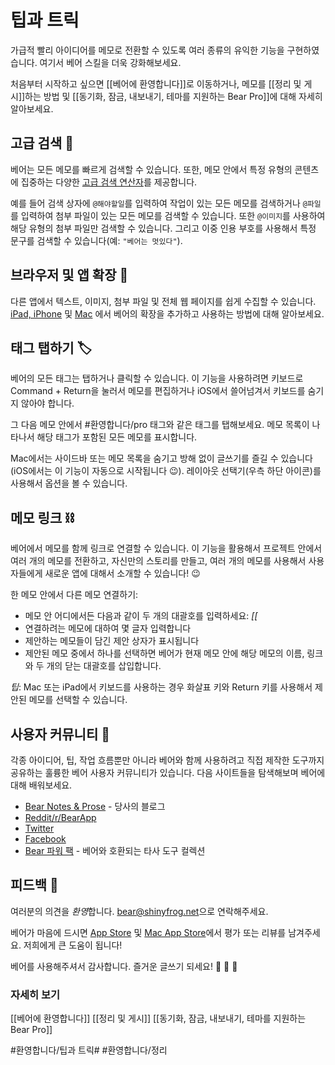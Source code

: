 # 팁과 트릭
가급적 빨리 아이디어를 메모로 전환할 수 있도록 여러 종류의 유익한 기능을 구현하였습니다. 여기서 베어 스킬을 더욱 강화해보세요.

처음부터 시작하고 싶으면 [[베어에 환영합니다]]로 이동하거나, 메모를 [[정리 및 게시]]하는 방법 및 [[동기화, 잠금, 내보내기, 테마를 지원하는 Bear Pro]]에 대해 자세히 알아보세요.

## 고급 검색 🔎
베어는 모든 메모를 빠르게 검색할 수 있습니다. 또한, 메모 안에서 특정 유형의 콘텐츠에 집중하는 다양한 [고급 검색 연산자](https://bear.app/faq/Advanced%20search%20options%20in%20Bear/)를 제공합니다.

예를 들어 검색 상자에 `@해야할일`를 입력하여 작업이 있는 모든 메모를 검색하거나 `@파일`를 입력하여 첨부 파일이 있는 모든 메모를 검색할 수 있습니다. 또한 `@이미지`를 사용하여 해당 유형의 첨부 파일만 검색할 수 있습니다. 그리고 이중 인용 부호를 사용해서 특정 문구를 검색할 수 있습니다(예: `"베어는 멋있다"`). 

## 브라우저 및 앱 확장 🧩
다른 앱에서 텍스트, 이미지, 첨부 파일 및 전체 웹 페이지를 쉽게 수집할 수 있습니다. [iPad, iPhone](https://bear.app/faq/Extensions/iOS%20App%20Extension/) 및 [Mac](https://bear.app/faq/Extensions/Browser%20extensions/) 에서 베어의 확장을 추가하고 사용하는 방법에 대해 알아보세요.

## 태그 탭하기 🏷
베어의 모든 태그는 탭하거나 클릭할 수 있습니다. 이 기능을 사용하려면 키보드로 Command + Return을 눌러서 메모를 편집하거나 iOS에서 쓸어넘겨서 키보드를 숨기지 않아야 합니다.

그 다음 메모 안에서 #환영합니다/pro 태그와 같은 태그를 탭해보세요. 메모 목록이 나타나서 해당 태그가 포함된 모든 메모를 표시합니다.

Mac에서는 사이드바 또는 메모 목록을 숨기고 방해 없이 글쓰기를 즐길 수 있습니다(iOS에서는 이 기능이 자동으로 시작됩니다 😉). 레이아웃 선택기(우측 하단 아이콘)를 사용해서 옵션을 볼 수 있습니다.

## 메모 링크 ⛓
베어에서 메모를 함께 링크로 연결할 수 있습니다. 이 기능을 활용해서 프로젝트 안에서 여러 개의 메모를 전환하고, 자신만의 스토리를 만들고, 여러 개의 메모를 사용해서 사용자들에게 새로운 앱에 대해서 소개할 수 있습니다! 😉

한 메모 안에서 다른 메모 연결하기:

* 메모 안 어디에서든 다음과 같이 두 개의 대괄호를 입력하세요: *[[*
* 연결하려는 메모에 대하여 몇 글자 입력합니다
* 제안하는 메모들이 담긴 제안 상자가 표시됩니다
* 제안된 메모 중에서 하나를 선택하면 베어가 현재 메모 안에 해당 메모의 이름, 링크와 두 개의 닫는 대괄호를 삽입합니다.

*팁*: Mac 또는 iPad에서 키보드를 사용하는 경우 화살표 키와 Return 키를 사용해서 제안된 메모를 선택할 수 있습니다.

## 사용자 커뮤니티 👥
각종 아이디어, 팁, 작업 흐름뿐만 아니라 베어와 함께 사용하려고 직접 제작한 도구까지 공유하는 훌륭한 베어 사용자 커뮤니티가 있습니다. 다음 사이트들을 탐색해보며 베어에 대해 배워보세요.

* [Bear Notes & Prose](https://blog.bear.app) - 당사의 블로그
* [Reddit/r/BearApp](https://reddit.com/r/BearApp)
* [Twitter](https://twitter.com/BearNotesApp)
* [Facebook](https://www.facebook.com/BearNotes/)
* [Bear 파워 팩](https://github.com/sbusso/Bear-Power-Pack/blob/master/README.md) - 베어와 호환되는 타사 도구 컬렉션

## 피드백 💬
여러분의 의견을 *환영*합니다. [bear@shinyfrog.net](mailto:bear@shinyfrog.net)으로 연락해주세요. 

베어가 마음에 드시면 [App Store](https://itunes.apple.com/us/app/bear/id1016366447) 및 [Mac App Store](https://itunes.apple.com/us/app/bear/id1091189122)에서 평가 또는 리뷰를 남겨주세요. 저희에게 큰 도움이 됩니다!

베어를 사용해주셔서 감사합니다. 즐거운 글쓰기 되세요!
🎉 🐻 🎉

### 자세히 보기
[[베어에 환영합니다]]
[[정리 및 게시]]
[[동기화, 잠금, 내보내기, 테마를 지원하는 Bear Pro]]

#환영합니다/팁과 트릭#
#환영합니다/정리